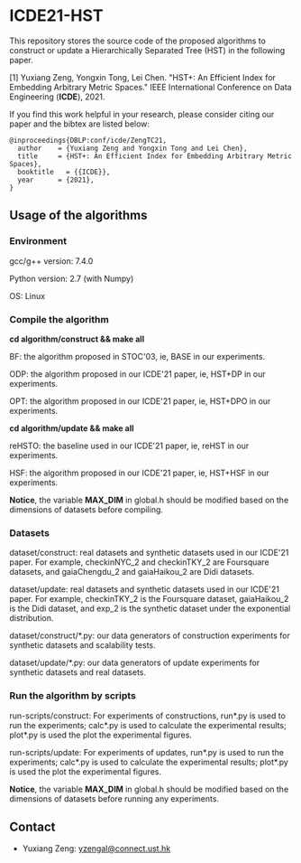 # ICDE21-HST
This repository stores the source code of the proposed algorithms to construct or update a Hierarchically Separated Tree (HST) in the following paper.

[1] Yuxiang Zeng, Yongxin Tong, Lei Chen. "HST+: An Efficient Index for Embedding Arbitrary Metric Spaces." IEEE International Conference on Data Engineering (**ICDE**), 2021.

If you find this work helpful in your research, please consider citing our paper and the bibtex are listed below:
```  
@inproceedings{DBLP:conf/icde/ZengTC21,
  author    = {Yuxiang Zeng and Yongxin Tong and Lei Chen},
  title     = {HST+: An Efficient Index for Embedding Arbitrary Metric Spaces},
  booktitle   = {{ICDE}},
  year      = {2021},
}
```  

Usage of the algorithms
---------------

### Environment

gcc/g++ version: 7.4.0 

Python version: 2.7 (with Numpy)

OS: Linux

### Compile the algorithm

**cd algorithm/construct && make all**

BF: the algorithm proposed in STOC'03, ie, BASE in our experiments.

ODP: the algorithm proposed in our ICDE'21 paper, ie, HST+DP in our experiments.

OPT: the algorithm proposed in our ICDE'21 paper, ie, HST+DPO in our experiments.

**cd algorithm/update && make all**

reHSTO: the baseline used in our ICDE'21 paper, ie, reHST in our experiments.

HSF: the algorithm proposed in our ICDE'21 paper, ie, HST+HSF in our experiments.

**Notice**, the variable **MAX_DIM** in global.h should be modified based on the dimensions of datasets before compiling.

### Datasets

dataset/construct: real datasets and synthetic datasets used in our ICDE'21 paper. For example, checkinNYC_2 and checkinTKY_2 are Foursquare datasets, and gaiaChengdu_2 and gaiaHaikou_2 are Didi datasets.

dataset/update: real datasets and synthetic datasets used in our ICDE'21 paper. For example, checkinTKY_2 is the Foursquare dataset, gaiaHaikou_2 is the Didi dataset, and exp_2 is the synthetic dataset under the exponential distribution.

dataset/construct/&#42;.py: our data generators of construction experiments for synthetic datasets and scalability tests.

dataset/update/&#42;.py: our data generators of update experiments for synthetic datasets and real datasets.

### Run the algorithm by scripts

run-scripts/construct: For experiments of constructions, run&#42;.py is used to run the experiments; calc&#42;.py is used to calculate the experimental results; plot&#42;.py is used the plot the experimental figures.

run-scripts/update: For experiments of updates, run&#42;.py is used to run the experiments; calc&#42;.py is used to calculate the experimental results; plot&#42;.py is used the plot the experimental figures.

**Notice**, the variable **MAX_DIM** in global.h should be modified based on the dimensions of datasets before running any experiments.

Contact
------------
- Yuxiang Zeng: yzengal@connect.ust.hk


